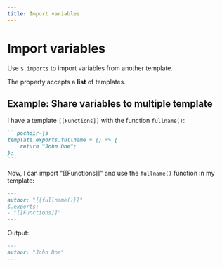 ```yaml
---
title: Import variables
---
```

# Import variables

Use `$.imports` to import variables from another template.

The property accepts a **list** of templates.

## Example: Share variables to multiple template

I have a template `[[Functions]]` with the function `fullname()`:

````md
```pochoir-js
template.exports.fullname = () => {
    return "John Doe";
};
```
````

Now, I can import "[[Functions]]" and use the `fullname()` function in my template:

```md
---
author: "{{fullname()}}"
$.exports:
- "[[Functions]]"
---
```

Output:

```md
---
author: "John Doe"
---
```

